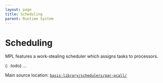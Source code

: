 ```yaml
---
layout: page
title: Scheduling
parent: Runtime System
---
```


# Scheduling

MPL features a work-stealing scheduler which assigns tasks to processors.

{: .todo}
...

Main source location: [`basis-library/schedulers/par-pcall/`](https://github.com/MPLLang/mpl/tree/main/basis-library/schedulers/par-pcall/)